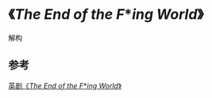 # 《*The End of the F***ing World*》

解构

## 参考

[英剧《*The End of the F***ing World*》](https://en.wikipedia.org/wiki/The_End_of_the_F***ing_World)